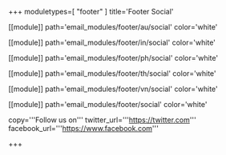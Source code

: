 +++
moduletypes=[ "footer" ]
title='Footer Social'

[[module]]
path='email_modules/footer/au/social'
color='white'

[[module]]
path='email_modules/footer/in/social'
color='white'

[[module]]
path='email_modules/footer/ph/social'
color='white'

[[module]]
path='email_modules/footer/th/social'
color='white'

[[module]]
path='email_modules/footer/vn/social'
color='white'

[[module]]
path='email_modules/footer/social'
color='white'

copy='''Follow us on'''
twitter_url='''https://twitter.com'''
facebook_url='''https://www.facebook.com'''

+++